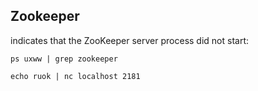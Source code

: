 ## Zookeeper
indicates that the ZooKeeper server process did not start:
```
ps uxww | grep zookeeper
```

```
echo ruok | nc localhost 2181
